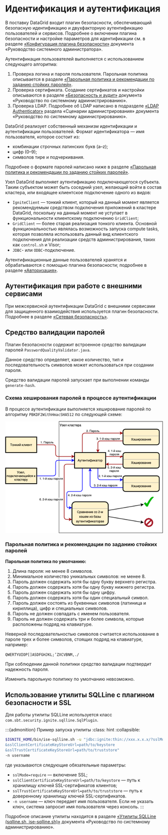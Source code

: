 # Идентификация и аутентификация 

В поставку DataGrid входит плагин безопасности, обеспечивающий безопасную идентификацию и двухфакторную аутентификацию пользователей и сервисов. Подробнее о включении плагина безопасности и настройке параметров для идентификации см. в разделе [«Конфигурация плагина безопасности»](../../administration-guide/md/administration-scenarios.md) документа «Руководство системного администратора».

Аутентификация пользователей выполняется с использованием следующего алгоритма:

1. Проверка логина и пароля пользователя. Парольная политика описывается в разделе [«Парольная политика и рекомендации по заданию стойких паролей»](#парольная-политика-и-рекомендации-по-заданию-стойких-паролей).
2. Проверка сертификата. Создание сертификатов и настройки описываются в разделе [«Безопасность и аудит»](../../administration-guide/md/administration-scenarios.md#безопасность-и-аудит) документа «Руководство по системному администрированию».
3. Проверка LDAP. Подробнее об LDAP написано в подразделе [«LDAP Authenticator»](../../administration-guide/md/administration-scenarios.md#ldap-authenticator) раздела «Сценарии администрирования» документа «Руководство по системному администрированию».

DataGrid реализует собственный механизм идентификации и аутентификации пользователей. Формат идентификатора — имя пользователя, которое состоит из:

- комбинации строчных латинских букв (a–z);
- цифр (0–9);
- символов тире и подчеркивания.

Подробнее о формате паролей написано ниже в разделе [«Парольная политика и рекомендации по заданию стойких паролей»](#парольная-политика-и-рекомендации-по-заданию-стойких-паролей).

Узел DataGrid выполняет аутентификацию подключающегося субъекта. Таким субъектом может быть соседний узел, желающий войти в состав кластера, или входящее клиентское подключение одного из видов:

- `IgniteClient` — тонкий клиент, который на данный момент является рекомендуемым средством подключения приложений в кластере DataGrid, поскольку на данный момент не уступает в функциональности клиентскому подключению `GridClient`;
- `GridClient` — более старая реализация тонкого клиента. Основной функциональностью являлась возможность запуска compute tasks, которая позволяла использовать данный вид клиентского подключения для реализации средств администрирования, таких как `control.sh` и Visor;
- `JDBC`- или `ODBC`-подключение.

Аутентификационные данные пользователей хранятся и обрабатываются с помощью плагина безопасности; подробнее в разделе [«Авторизация»](../../security-guide/md/authorisation.md).

## Аутентификация при работе с внешними сервисами

При межсервисной аутентификации DataGrid с внешними сервисами для защищенного взаимодействия используется плагин безопасности. Подробнее в разделе [«Сетевая безопасность»](../../security-guide/md/network-security.md).

## Средство валидации паролей

Плагин безопасности содержит встроенное средство валидации паролей `PasswordQualityValidator.java`.

Данное средство определяет, какое количество, тип и последовательность символов может использоваться при создании пароля.

Средство валидации паролей запускает при выполнении команды `generate-hash`.

### Схема хеширования паролей в процессе аутентификации

В процессе аутентификации выполняется хеширование паролей по алгоритму `PBKDF2WithHmacSHA512` по следующей схеме:

![HashingWhileAuth](resources/HashingWhileAuth.png)

### Парольная политика и рекомендации по заданию стойких паролей

**Парольная политика по умолчанию:**

1. Длина пароля: не менее 8 символов.
2. Минимальное количество уникальных символов: не менее 8.
3. Пароль должен содержать хотя бы одну букву верхнего регистра.
4. Пароль должен содержать хотя бы одну букву нижнего регистра.
5. Пароль должен содержать хотя бы одну цифру.
6. Пароль должен содержать хотя бы один специальный символ.
7. Пароль должен состоять из буквенных символов (латиница и кириллица), цифр и специальных символов.
8. Пароль не должен совпадать с именем пользователя.
9. Пароль не должен содержать три и более символа, которые расположены подряд на клавиатуре.

Неверной последовательностью символов считается использование в пароле трех и более символов, стоящих подряд на клавиатуре, например:

`QWERTYUIOP[]ASDFGHJKL;’ZXCVBNM,./`

При соблюдении данной политики средство валидации подтвердит надежность пароля.

Изменить парольную политику по умолчанию невозможно.

## Использование утилиты SQLLine с плагином безопасности и SSL

Для работы утилиты SQLLine используется класс `com.sbt.security.ignite.sqlline.SqlPlugin`.

:::{admonition} Пример запуска утилиты
:class: hint 
:collapsible:

```bash
$IGNITE_HOME/bin/ise-sqlline.sh -u "jdbc:ignite:thin://xxx.x.x.x/?sslMode=require
&sslClientCertificateKeyStoreUrl=path/to/keystore
&sslTrustCertificateKeyStoreUrl=path/to/truststore"
-n username
```

где указываются следующие обязательные параметры:

-   `sslMode=require` — включение SSL;
-   `sslClientCertificateKeyStoreUrl=path/to/keystore` — путь к хранилищу ключей SSL-сертификатов клиентов;
-   `sslTrustCertificateKeyStoreUrl=path/to/truststore` — путь к доверенному хранилищу ключей SSL-сертификатов.
-   `-n username` — ключ передает имя пользователя. Если не указать ключ, система запросит имя пользователя через консоль.
:::

Подробное описание утилиты находится в разделе [«Утилиты SQLLine (sqlline.sh, ise-sqlline.sh)»](../../administration-guide/md/sqlline.md) документа «Руководство по системному администрированию».